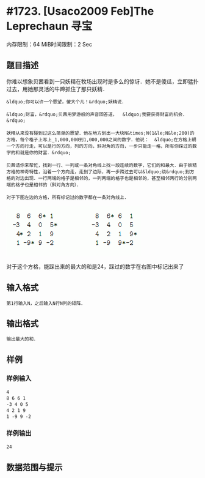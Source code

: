 # #1723. [Usaco2009 Feb]The Leprechaun 寻宝

内存限制：64 MiB时间限制：2 Sec

## 题目描述

你难以想象贝茜看到一只妖精在牧场出现时是多么的惊讶．她不是傻瓜，立即猛扑过去，用她那灵活的牛蹄抓住了那只妖精．

    &ldquo;你可以许一个愿望，傻大个儿！&rdquo;妖精说．

    &ldquo;财富，&rdquo;贝茜用梦游般的声音回答道，  &ldquo;我要获得财富的机会．&rdquo;

    妖精从来没有碰到过这么简单的愿望．他在地方划出一大块N&times;N(1&le;N&le;200)的方格，每个格子上写上_1,000,000到1,000,000之间的数字．他说：  &ldquo;在方格上朝一个方向行走，可以是行的方向，列的方向，斜对角的方向，一步只能走一格，所有你踩过的数字的和就是你的财富．&rdquo;

    贝茜请你来帮忙，找到一行、一列或一条对角线上找一段连续的数字，它们的和最大．由于妖精方格的神奇特性，沿着一个方向走，走到了边际，再一步跨过去可以&ldquo;绕&rdquo;到方格的对边出现．一行两端的格子是相邻的，一列两端的格子也是相邻的，甚至相邻两行的分别两端的格子也是相邻的（斜对角方向）．

    对于下图左边的方格，所有标记过的数字都在一条对角线上．

  ![](upload/201401/ff(1).jpg)

 

对于这个方格，能踩出来的最大的和是24，踩过的数字在右图中标记出来了

## 输入格式

    第1行输入N，之后输入N行N列的矩阵．

## 输出格式

 

    输出最大的和．

## 样例

### 样例输入

    
    4
    8 6 6 1
    -3 4 0 5
    4 2 1 9
    1 -9 9 -2
    

### 样例输出

    
    24
    

## 数据范围与提示
